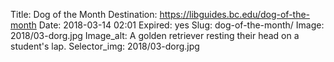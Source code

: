 Title: Dog of the Month
Destination: https://libguides.bc.edu/dog-of-the-month
Date: 2018-03-14 02:01
Expired: yes
Slug: dog-of-the-month/
Image: 2018/03-dorg.jpg
Image_alt: A golden retriever resting their head on a student's lap. 
Selector_img: 2018/03-dorg.jpg